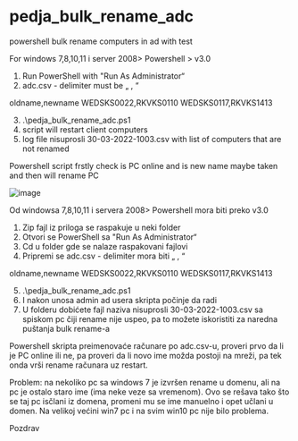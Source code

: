 # pedja_bulk_rename_adc
powershell bulk rename computers in ad with test

For windows  7,8,10,11 i server 2008>
Powershell > v3.0 


1.	Run PowerShell with "Run As Administrator“
2.  adc.csv  - delimiter must be „ , “

oldname,newname
WEDSKS0022,RKVKS0110
WEDSKS0117,RKVKS1413

3.	.\pedja_bulk_rename_adc.ps1
4.	script will restart client computers
5.	log file nisuprosli 30-03-2022-1003.csv with list of computers that are not renamed


Powershell script frstly check is PC online and is new name maybe taken and then will rename PC


![image](https://user-images.githubusercontent.com/27769532/160804806-25e90c52-1b12-4cc8-9ea5-068a3b6801c7.png)





Od windowsa  7,8,10,11 i servera 2008>
Powershell mora biti preko v3.0 

1.	Zip fajl iz priloga se raspakuje u neki folder
2.	Otvori se PowerShell sa "Run As Administrator“
3.	Cd u folder gde se nalaze raspakovani fajlovi
4.	Pripremi se adc.csv  - delimiter mora biti „ , “

oldname,newname
WEDSKS0022,RKVKS0110
WEDSKS0117,RKVKS1413

5.	.\pedja_bulk_rename_adc.ps1
6.	I nakon unosa admin ad usera  skripta počinje da radi
7.	U folderu dobićete fajl naziva  nisuprosli 30-03-2022-1003.csv sa spiskom pc čiji rename nije uspeo, pa to možete iskoristiti za naredna puštanja bulk rename-a


Powershell skripta preimenovaće računare po adc.csv-u, proveri prvo da li je PC online ili ne, pa proveri da li novo ime možda postoji na mreži, pa tek onda vrši rename računara uz restart.

Problem: na nekoliko pc sa windows 7 je izvršen rename u domenu, ali na pc je ostalo staro ime (ima neke veze sa vremenom). Ovo se rešava tako što se taj pc isčlani iz domena, promeni mu se ime manuelno i opet učlani u domen.
Na velikoj većini win7 pc i na svim win10 pc nije bilo problema.

Pozdrav
